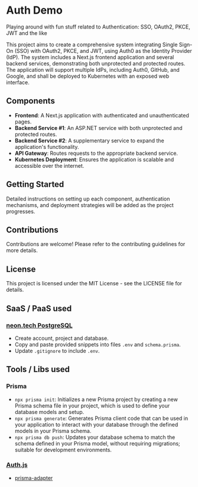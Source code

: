 # Auth Demo
Playing around with fun stuff related to Authentication: SSO, OAuth2, PKCE, JWT and the like

This project aims to create a comprehensive system integrating Single Sign-On (SSO) with OAuth2, PKCE, and JWT, using Auth0 as the Identity Provider (IdP). 
The system includes a Next.js frontend application and several backend services, demonstrating both unprotected and protected routes. 
The application will support multiple IdPs, including Auth0, GitHub, and Google, and shall be deployed to Kubernetes with an exposed web interface.


## Components

- **Frontend**: A Next.js application with authenticated and unauthenticated pages.
- **Backend Service #1**: An ASP.NET service with both unprotected and protected routes.
- **Backend Service #2**: A supplementary service to expand the application's functionality.
- **API Gateway**: Routes requests to the appropriate backend service.
- **Kubernetes Deployment**: Ensures the application is scalable and accessible over the internet.

## Getting Started

Detailed instructions on setting up each component, authentication mechanisms, and deployment strategies will be added as the project progresses.

## Contributions

Contributions are welcome! Please refer to the contributing guidelines for more details.

## License

This project is licensed under the MIT License - see the LICENSE file for details.


## SaaS / PaaS used
### [neon.tech PostgreSQL](https://console.neon.tech)
- Create account, project and database.
- Copy and paste provided snippets into files `.env` and `schema.prisma`.
- Update `.gitignore` to include `.env`.


## Tools / Libs used
### Prisma
- `npx prisma init`: Initializes a new Prisma project by creating a new Prisma schema file in your project, which is used to define your database models and setup.
- `npx prisma generate`: Generates Prisma client code that can be used in your application to interact with your database through the defined models in your Prisma schema.
- `npx prisma db push`: Updates your database schema to match the schema defined in your Prisma model, without requiring migrations; suitable for development environments.

### [Auth.js](https://authjs.dev)
- [prisma-adapter](https://authjs.dev/reference/adapter/prisma)

